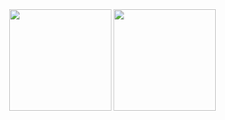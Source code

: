 
<!---
cyinen/cyinen is a ✨ special ✨ repository because its `README.md` (this file) appears on your GitHub profile.
You can click the Preview link to take a look at your changes.
--->
<!-- <div align="left"> <img src="https://metrics.lecoq.io/cyinen?template=classic&base.indepth=false&base.hireable=false&config.timezone=Asia%2FShanghai"> </div> -->
<div  align="center"> <img style="height:180px"  src="https://github-readme-stats.vercel.app/api?username=cyinen&count_private=true&show_icons=true&theme=radical" >
                           <img style="height:180px" src="https://github-readme-stats.vercel.app/api/top-langs/?username=cyinen&hide_title=true&hide_border=true&layout=compact&langs_count=6&text_color=000&icon_color=fff&bg_color=0,52fa5a,4dfcff,c64dff&theme=graywhite" />
</div>
<!-- <div  style="display:inline"> <img src="https://github-readme-stats.vercel.app/api/top-langs/?username=cyinen&hide_title=true&hide_border=true&layout=compact&langs_count=6&text_color=000&icon_color=fff&bg_color=0,52fa5a,4dfcff,c64dff&theme=graywhite" /> </div> -->
<!-- <div align="center"> <img src="https://github-readme-streak-stats.herokuapp.com/?user=cyinen" /> </div> -->


<!-- <div align="center"> <img src="https://github-profile-trophy.vercel.app/?username=cyinen" /> </div> -->
<!-- <div align="center"> <img src="https://activity-graph.herokuapp.com/graph?username=cyinen&theme=xcode" /> </div> -->

<!-- <div align="center"> <img src="https://visitor-badge.glitch.me/badge?page_id=cyinen" /> </div> -->


